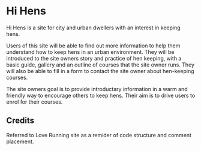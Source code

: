 # Hi Hens

Hi Hens is a site for city and urban dwellers with an interest in keeping hens.

Users of this site will be able to find out more information to help them understand how to keep hens in an urban environment. They will be introduced to the site owners story and practice of hen keeping, with a basic guide, gallery and an outline of courses that the site owner runs. They will also be able to fill in a form to contact the site owner about hen-keeping courses.

The site owners goal is to provide introductary information in a warm and friendly way to encourage others to keep hens. Their aim is to drive users to enrol for their courses.

## Credits

Referred to Love Running site as a remider of code structure and comment placement.